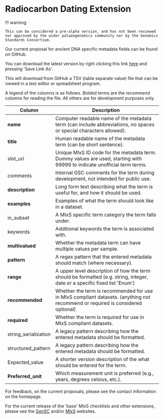 # Radiocarbon Dating Extension

!!! warning

    This can be considered a pre-alpha version, and has not been reviewed nor approved by the wider palaeogenomics community nor by the Genomics Standards Consortium.

Our current proposal for ancient DNA specific metadata fields can be found on GitHub.

You can download the latest version by right clicking this link [here](https://github.com/MIxS-MInAS/extension-radiocarbon-dating/raw/main/project/class-model-tsvs/RadiocarbonDating.tsv) and pressing 'Save Link As'.

This will download from GitHub a TSV (table separate value) file that can be viewed in a text editor or spreadsheet program.

A legend of the columns is as follows. Bolded terms are the _recommend_ columns for reading the file. All others are for development purposes only.

| Column               | Description                                                                                                                     |
| -------------------- | ------------------------------------------------------------------------------------------------------------------------------- |
| **name**             | Computer readable name of the metadata term (can include abbreviations, no spaces or special characters allowed).               |
| **title**            | Human readable name of the metadata term (can be short sentence).                                                               |
| slot_uri             | Unique MIxS ID code for the metadata term. Dummy values are used, starting with 99999 to indicate unofficial term terms.        |
| comments             | Internal GSC comments for the term during development, not intended for public use.                                             |
| **description**      | Long form text describing what the term is useful for, and how it should be used.                                               |
| **examples**         | Examples of what the term should look like in a dataset.                                                                        |
| in_subset            | A MIxS specific term category the term falls under.                                                                             |
| keywords             | Additional keywords the term is associated with.                                                                                |
| **multivalued**      | Whether the metadata term can have multiple values per sample.                                                                  |
| **pattern**          | A regex pattern that the entered metadata should match (where necessary).                                                       |
| **range**            | A upper level description of how the term should be formatted (e.g. string, integer, date or a specific fixed list 'Enum')      |
| **recommended**      | Whether the term is recommended for use in MIxS compliant datasets. (anything not recommend or required is considered optional) |
| **required**         | Whether the term is required for use in MIxS compliant datasets.                                                                |
| string_serialization | A legacy pattern describing how the entered metadata should be formatted.                                                       |
| structured_pattern   | A legacy pattern describing how the entered metadata should be formatted.                                                       |
| Expected_value       | A shorter version description of the what should be entered for the term.                                                       |
| **Preferred_unit**   | Which measurement unit is preferred (e.g., years, degrees celsius, etc.).                                                       |

For feedback, on the current proposals, please see the contact information on the homepage.

For the current release of the 'base' MIxS checklists and other extensions, please see the [GenSC](https://www.gensc.org/pages/standards/checklists.html) and/or [MIxS](https://genomicsstandardsconsortium.github.io/mixs/) websites.
